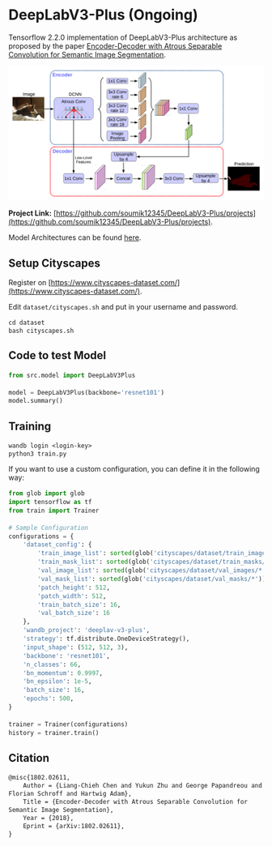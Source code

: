 # DeepLabV3-Plus (Ongoing)

Tensorflow 2.2.0 implementation of DeepLabV3-Plus architecture as proposed by the paper [Encoder-Decoder with Atrous Separable
Convolution for Semantic Image Segmentation](https://arxiv.org/pdf/1802.02611.pdf).

![](./assets/deeplabv3_plus_diagram.png)

**Project Link:** [https://github.com/soumik12345/DeepLabV3-Plus/projects](https://github.com/soumik12345/DeepLabV3-Plus/projects).

Model Architectures can be found [here](./models.md).

## Setup Cityscapes

Register on [https://www.cityscapes-dataset.com/](https://www.cityscapes-dataset.com/).

Edit `dataset/cityscapes.sh` and put in your username and password.

```shell script
cd dataset
bash cityscapes.sh
```

## Code to test Model

```python
from src.model import DeepLabV3Plus

model = DeepLabV3Plus(backbone='resnet101')
model.summary()
```

## Training

```shell script
wandb login <login-key>
python3 train.py
```

If you want to use a custom configuration, you can define it in the following way:

```python
from glob import glob
import tensorflow as tf
from train import Trainer

# Sample Configuration
configurations = {
    'dataset_config': {
        'train_image_list': sorted(glob('cityscapes/dataset/train_images/*')),
        'train_mask_list': sorted(glob('cityscapes/dataset/train_masks/*')),
        'val_image_list': sorted(glob('cityscapes/dataset/val_images/*')),
        'val_mask_list': sorted(glob('cityscapes/dataset/val_masks/*')),
        'patch_height': 512,
        'patch_width': 512,
        'train_batch_size': 16,
        'val_batch_size': 16
    },
    'wandb_project': 'deeplav-v3-plus',
    'strategy': tf.distribute.OneDeviceStrategy(),
    'input_shape': (512, 512, 3),
    'backbone': 'resnet101',
    'n_classes': 66,
    'bn_momentum': 0.9997,
    'bn_epsilon': 1e-5,
    'batch_size': 16,
    'epochs': 500,
}

trainer = Trainer(configurations)
history = trainer.train()
```

## Citation

```
@misc{1802.02611,
    Author = {Liang-Chieh Chen and Yukun Zhu and George Papandreou and Florian Schroff and Hartwig Adam},
    Title = {Encoder-Decoder with Atrous Separable Convolution for Semantic Image Segmentation},
    Year = {2018},
    Eprint = {arXiv:1802.02611},
}
```